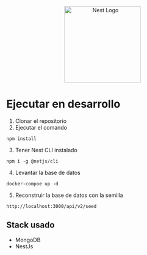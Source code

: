 <p align="center">
  <a href="http://nestjs.com/" target="blank"><img src="https://nestjs.com/img/logo-small.svg" width="200" alt="Nest Logo" /></a>
</p>

# Ejecutar en desarrollo

1. Clonar el repositorio
2. Ejecutar el comando

```
npm install
```

3. Tener Nest CLI instalado

```
npm i -g @netjs/cli
```

4. Levantar la base de datos

```
docker-compoe up -d
```

5. Reconstruir la base de datos con la semilla

```
http://localhost:3000/api/v2/seed
```

## Stack usado

- MongoDB
- NestJs

